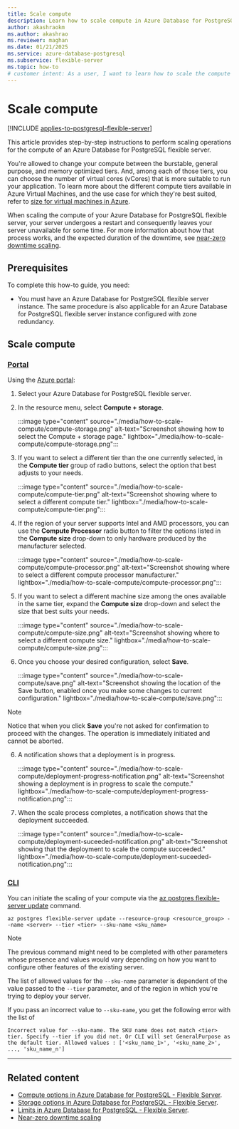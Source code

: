 ```yaml
---
title: Scale compute
description: Learn how to scale compute in Azure Database for PostgreSQL - Flexible Server.
author: akashraokm
ms.author: akashrao
ms.reviewer: maghan
ms.date: 01/21/2025
ms.service: azure-database-postgresql
ms.subservice: flexible-server
ms.topic: how-to
# customer intent: As a user, I want to learn how to scale the compute used by my Azure Database for PostgreSQL flexible server.
---
```


# Scale compute

[!INCLUDE [applies-to-postgresql-flexible-server](~/reusable-content/ce-skilling/azure/includes/postgresql/includes/applies-to-postgresql-flexible-server.md)]

This article provides step-by-step instructions to perform scaling operations for the compute of an Azure Database for PostgreSQL flexible server.

You're allowed to change your compute between the burstable, general purpose, and memory optimized tiers. And, among each of those tiers, you can choose the number of virtual cores (vCores) that is more suitable to run your application. To learn more about the different compute tiers available in Azure Virtual Machines, and the use case for which they're best suited, refer to [size for virtual machines in Azure](/azure/virtual-machines/sizes/overview).

When scaling the compute of your Azure Database for PostgreSQL flexible server, your server undergoes a restart and consequently leaves your server unavailable for some time. For more information about how that process works, and the expected duration of the downtime, see [near-zero downtime scaling](concepts-scaling-resources.md#near-zero-downtime-scaling).

## Prerequisites

To complete this how-to guide, you need:

-   You must have an Azure Database for PostgreSQL flexible server instance. The same procedure is also applicable for an Azure Database for PostgreSQL flexible server instance configured with zone redundancy.

## Scale compute

### [Portal](#tab/portal-scale-compute)

Using the [Azure portal](https://portal.azure.com/):

1. Select your Azure Database for PostgreSQL flexible server.

2. In the resource menu, select **Compute + storage**.

    :::image type="content" source="./media/how-to-scale-compute/compute-storage.png" alt-text="Screenshot showing how to select the Compute + storage page." lightbox="./media/how-to-scale-compute/compute-storage.png":::

3. If you want to select a different tier than the one currently selected, in the **Compute tier** group of radio buttons, select the option that best adjusts to your needs.

    :::image type="content" source="./media/how-to-scale-compute/compute-tier.png" alt-text="Screenshot showing where to select a different compute tier." lightbox="./media/how-to-scale-compute/compute-tier.png":::

4. If the region of your server supports Intel and AMD processors, you can use the **Compute Processor** radio button to filter the options listed in the **Compute size** drop-down to only hardware produced by the manufacturer selected.

    :::image type="content" source="./media/how-to-scale-compute/compute-processor.png" alt-text="Screenshot showing where to select a different compute processor manufacturer." lightbox="./media/how-to-scale-compute/compute-processor.png":::

5. If you want to select a different machine size among the ones available in the same tier, expand the **Compute size** drop-down and select the size that best suits your needs.

    :::image type="content" source="./media/how-to-scale-compute/compute-size.png" alt-text="Screenshot showing where to select a different compute size." lightbox="./media/how-to-scale-compute/compute-size.png":::

6. Once you choose your desired configuration, select **Save**.

    :::image type="content" source="./media/how-to-scale-compute/save.png" alt-text="Screenshot showing the location of the Save button, enabled once you make some changes to current configuration." lightbox="./media/how-to-scale-compute/save.png":::

> [!NOTE]
> Notice that when you click **Save** you're not asked for confirmation to proceed with the changes. The operation is immediately initiated and cannot be aborted.

6. A notification shows that a deployment is in progress.

    :::image type="content" source="./media/how-to-scale-compute/deployment-progress-notification.png" alt-text="Screenshot showing a deployment is in progress to scale the compute." lightbox="./media/how-to-scale-compute/deployment-progress-notification.png":::

7. When the scale process completes, a notification shows that the deployment succeeded.

    :::image type="content" source="./media/how-to-scale-compute/deployment-suceeded-notification.png" alt-text="Screenshot showing that the deployment to scale the compute succeeded." lightbox="./media/how-to-scale-compute/deployment-suceeded-notification.png":::

### [CLI](#tab/cli-scale-compute)

You can initiate the scaling of your compute via the [az postgres flexible-server update](/cli/azure/postgres/flexible-server#az-postgres-flexible-server-update) command.

```azurecli-interactive
az postgres flexible-server update --resource-group <resource_group> --name <server> --tier <tier> --sku-name <sku_name>
```

> [!NOTE]
> The previous command might need to be completed with other parameters whose presence and values would vary depending on how you want to configure other features of the existing server.

The list of allowed values for the `--sku-name` parameter is dependent of the value passed to the `--tier` parameter, and of the region in which you're trying to deploy your server.

If you pass an incorrect value to `--sku-name`, you get the following error with the list of 

```output
Incorrect value for --sku-name. The SKU name does not match <tier> tier. Specify --tier if you did not. Or CLI will set GeneralPurpose as the default tier. Allowed values : ['<sku_name_1>', '<sku_name_2>', ..., 'sku_name_n']
```

---

## Related content

- [Compute options in Azure Database for PostgreSQL - Flexible Server](concepts-compute.md).
- [Storage options in Azure Database for PostgreSQL - Flexible Server](concepts-storage.md).
- [Limits in Azure Database for PostgreSQL - Flexible Server](concepts-limits.md).
- [Near-zero downtime scaling](concepts-scaling-resources.md#near-zero-downtime-scaling)
